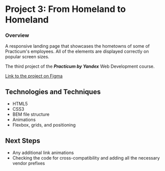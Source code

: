 # Project 3: From Homeland to Homeland

### Overview  
  
A responsive landing page that showcases the hometowns of some of Practicum's employees. All of the elements are displayed correctly on popular screen sizes.

The third project of the ***Practicum by Yandex*** Web Development course.

[Link to the project on Figma](https://www.figma.com/file/1zCYcflj6BJx5VqOvXU9nb/Sprint-3-From-Homeland-to-Homeland-desktop-mobile?node-id=0%3A1)

## Technologies and Techniques
- HTML5
- CSS3
- BEM file structure
- Animations
- Flexbox, grids, and positioning

## Next Steps
- Any additional link animations
- Checking the code for cross-compatibility and adding all the necessary vendor prefixes




